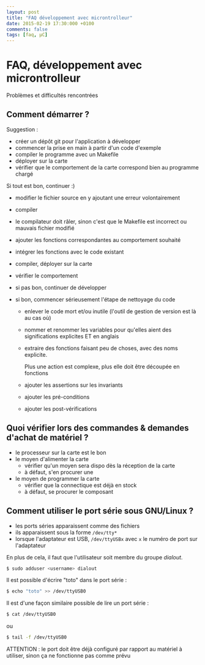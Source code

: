 ```yaml
---
layout: post
title: "FAQ développement avec microntrolleur"
date: 2015-02-19 17:30:000 +0100
comments: false
tags: [faq, µC]
---
```


# FAQ, développement avec microntrolleur

Problèmes et difficultés rencontrées

## Comment démarrer ?

Suggestion : 

* créer un dépôt git pour l'application à développer
* commencer la prise en main à partir d'un code d'exemple
* compiler le programme avec un Makefile
* déployer sur la carte
* vérifier que le comportement de la carte correspond bien au programme chargé

Si tout est bon, continuer :)

* modifier le fichier source en y ajoutant une erreur volontairement
* compiler
* le compilateur doit râler, sinon c'est que le Makefile est incorrect ou mauvais fichier modifié

* ajouter les fonctions correspondantes au comportement souhaité
* intégrer les fonctions avec le code existant
* compiler, déployer sur la carte
* vérifier le comportement
* si pas bon, continuer de développer
* si bon, commencer sérieusement l'étape de nettoyage du code
	* enlever le code mort et/ou inutile (l'outil de gestion de version est là au cas où)
	* nommer et renommer les variables pour qu'elles aient des significations explicites ET en anglais
	* extraire des fonctions faisant peu de choses, avec des noms explicite.

		Plus une action est complexe, plus elle doit être découpée en fonctions

	* ajouter les assertions sur les invariants
	* ajouter les pré-conditions
	* ajouter les post-vérifications

## Quoi vérifier lors des commandes & demandes d'achat de matériel ?

* le processeur sur la carte est le bon
* le moyen d'alimenter la carte
	* vérifier qu'un moyen sera dispo dès la réception de la carte
	* à défaut, s'en procurer une
* le moyen de programmer la carte
	* vérifier que la connectique est déjà en stock
	* à défaut, se procurer le composant

## Comment utiliser le port série sous GNU/Linux ?

* les ports séries apparaissent comme des fichiers
* ils apparaissent sous la forme `/dev/tty*`
* lorsque l'adaptateur est USB, `/dev/ttyUSBx` avec `x` le numéro de port sur l'adaptateur

En plus de cela, il faut que l'utilisateur soit membre du groupe _dialout_.

```bash
$ sudo adduser <username> dialout
```

Il est possible d'écrire "toto" dans le port série :

```bash
$ echo "toto" >> /dev/ttyUSB0
```

Il est d'une façon similaire possible de lire un port série :

```bash
$ cat /dev/ttyUSB0
```

ou 

```bash
$ tail -f /dev/ttyUSB0
```

ATTENTION : le port doit être déjà configuré par rapport au matériel à utiliser, sinon ça ne fonctionne pas comme prévu
